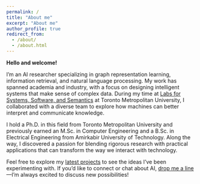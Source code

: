 ```yaml
---
permalink: /
title: "About me"
excerpt: "About me"
author_profile: true
redirect_from: 
  - /about/
  - /about.html
---
```


**Hello and welcome!**  

I’m an AI researcher specializing in graph representation learning, information retrieval, and natural language processing. My work has spanned academia and industry, with a focus on designing intelligent systems that make sense of complex data. During my time at [Labs for Systems, Software, and Semantics](https://ls3.rnet.torontomu.ca/) at Toronto Metropolitan University, I collaborated with a diverse team to explore how machines can better interpret and communicate knowledge.

I hold a Ph.D. in this field from Toronto Metropolitan University and previously earned an M.Sc. in Computer Engineering and a B.Sc. in Electrical Engineering from Amirkabir University of Technology. Along the way, I discovered a passion for blending rigorous research with practical applications that can transform the way we interact with technology.

Feel free to explore my [latest projects](projects.md) to see the ideas I’ve been experimenting with. If you’d like to connect or chat about AI, <a href="mailto:radin@torontomu.ca">drop me a line</a>—I’m always excited to discuss new possibilities!


